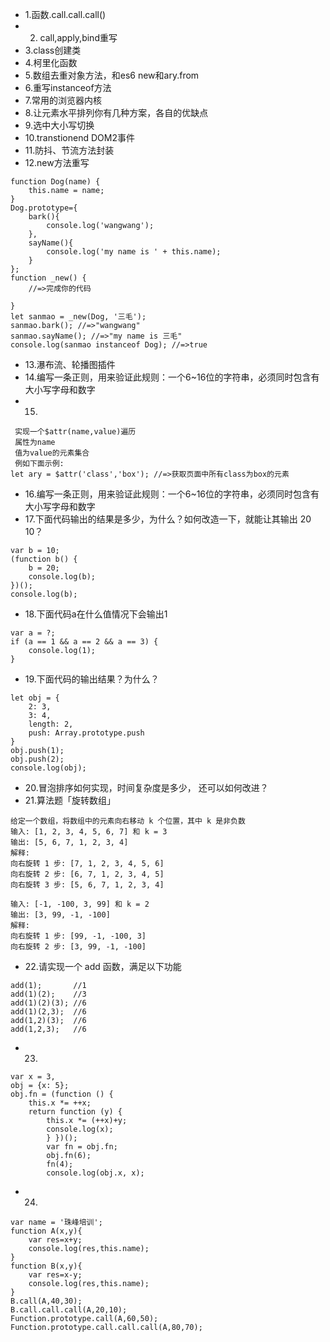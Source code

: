 - 1.函数.call.call.call()
- 2. call,apply,bind重写
- 3.class创建类
- 4.柯里化函数
- 5.数组去重对象方法，和es6 new和ary.from
- 6.重写instanceof方法
- 7.常用的浏览器内核
- 8.让元素水平排列你有几种方案，各自的优缺点
- 9.选中大小写切换
- 10.transtionend   DOM2事件
- 11.防抖、节流方法封装
- 12.new方法重写
```
function Dog(name) {
    this.name = name;
}
Dog.prototype={
    bark(){
        console.log('wangwang');
    },
    sayName(){
        console.log('my name is ' + this.name);
    }
};
function _new() {
    //=>完成你的代码
    
}
let sanmao = _new(Dog, '三毛');
sanmao.bark(); //=>"wangwang"
sanmao.sayName(); //=>"my name is 三毛"
console.log(sanmao instanceof Dog); //=>true
```

- 13.瀑布流、轮播图插件
- 14.编写一条正则，用来验证此规则：一个6~16位的字符串，必须同时包含有大小写字母和数字
- 15.
```
 实现一个$attr(name,value)遍历
 属性为name
 值为value的元素集合 
 例如下面示例:
let ary = $attr('class','box'); //=>获取页面中所有class为box的元素
```
- 16.编写一条正则，用来验证此规则：一个6~16位的字符串，必须同时包含有大小写字母和数字
- 17.下面代码输出的结果是多少，为什么？如何改造一下，就能让其输出 20 10？
```
var b = 10;
(function b() {
    b = 20;
    console.log(b);
})();
console.log(b);
```
- 18.下面代码a在什么值情况下会输出1
```
var a = ?;
if (a == 1 && a == 2 && a == 3) {
    console.log(1);
}
```
- 19.下面代码的输出结果？为什么？
```
let obj = {
    2: 3,
    3: 4,
    length: 2,
    push: Array.prototype.push
}
obj.push(1);
obj.push(2);
console.log(obj);
```
- 20.冒泡排序如何实现，时间复杂度是多少， 还可以如何改进？
- 21.算法题「旋转数组」
```
给定一个数组，将数组中的元素向右移动 k 个位置，其中 k 是非负数
输入: [1, 2, 3, 4, 5, 6, 7] 和 k = 3
输出: [5, 6, 7, 1, 2, 3, 4]
解释:
向右旋转 1 步: [7, 1, 2, 3, 4, 5, 6]
向右旋转 2 步: [6, 7, 1, 2, 3, 4, 5]
向右旋转 3 步: [5, 6, 7, 1, 2, 3, 4]
​
输入: [-1, -100, 3, 99] 和 k = 2
输出: [3, 99, -1, -100]
解释: 
向右旋转 1 步: [99, -1, -100, 3]
向右旋转 2 步: [3, 99, -1, -100] 
```
- 22.请实现一个 add 函数，满足以下功能
```
add(1);       //1
add(1)(2);    //3
add(1)(2)(3); //6
add(1)(2,3);  //6
add(1,2)(3);  //6
add(1,2,3);   //6
```
- 23.
```
var x = 3,    
obj = {x: 5}; 
obj.fn = (function () {    
	this.x *= ++x;    
	return function (y) {        
		this.x *= (++x)+y;        
		console.log(x);    
		} })(); 
		var fn = obj.fn; 
		obj.fn(6); 
		fn(4); 
		console.log(obj.x, x);

``` 
- 24.
```
var name = '珠峰培训';
function A(x,y){
    var res=x+y;
    console.log(res,this.name);
}
function B(x,y){
    var res=x-y;
    console.log(res,this.name);
}
B.call(A,40,30);
B.call.call.call(A,20,10);
Function.prototype.call(A,60,50);
Function.prototype.call.call.call(A,80,70);
```